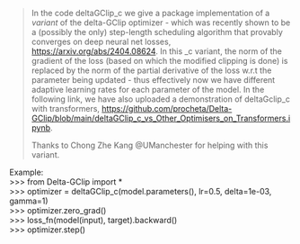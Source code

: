 > In the code deltaGClip_c we give a package implementation of a *variant* of the delta-GClip optimizer - which was recently shown to be a (possibly the only) step-length scheduling algorithm that provably converges on deep neural net losses, https://arxiv.org/abs/2404.08624. In this _c variant, the norm of the gradient of the loss (based on which the modified clipping is done) is replaced by the norm of the partial derivative of the loss w.r.t the parameter being updated - thus effectively now we have different adaptive learning rates for each parameter of the model. In the following link, we have also uploaded a demonstration of deltaGclip_c with transformers, https://github.com/procheta/Delta-GClip/blob/main/deltaGClip_c_vs_Other_Optimisers_on_Transformers.ipynb. <br/>
>
> Thanks to Chong Zhe Kang @UManchester for helping with this variant.

Example: <br/>
                >>> from Delta-GClip import * <br/>
                >>> optimizer = deltaGClip_c(model.parameters(), lr=0.5, delta=1e-03, gamma=1) <br/>
                >>> optimizer.zero_grad() <br/>
                >>> loss_fn(model(input), target).backward() <br/>
                >>> optimizer.step()<br/>

       


